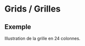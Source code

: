 # Grids / Grilles



<!-- STORY -->

## Exemple

Illustration de la grille en 24 colonnes.

<div class="demo-grille su-grid-container">
    <div class="su-row">
        <div class="su-col-md-1"></div>
        <div class="su-col-md-1"></div>
        <div class="su-col-md-1"></div>
        <div class="su-col-md-1"></div>
        <div class="su-col-md-1"></div>
        <div class="su-col-md-1"></div>
        <div class="su-col-md-1"></div>
        <div class="su-col-md-1"></div>
        <div class="su-col-md-1"></div>
        <div class="su-col-md-1"></div>
        <div class="su-col-md-1"></div>
        <div class="su-col-md-1"></div>
        <div class="su-col-md-1"></div>
        <div class="su-col-md-1"></div>
        <div class="su-col-md-1"></div>
        <div class="su-col-md-1"></div>
        <div class="su-col-md-1"></div>
        <div class="su-col-md-1"></div>
        <div class="su-col-md-1"></div>
        <div class="su-col-md-1"></div>
    </div>
</div>
